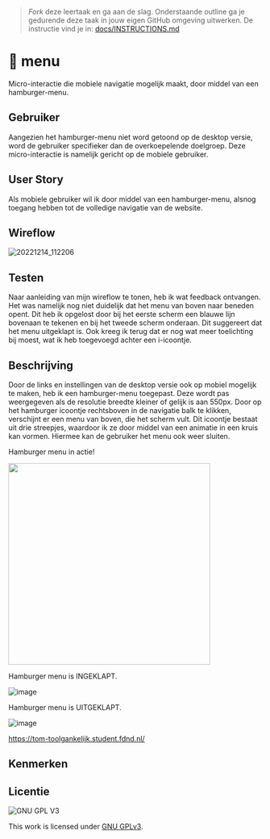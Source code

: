 > _Fork_ deze leertaak en ga aan de slag. 
Onderstaande outline ga je gedurende deze taak in jouw eigen GitHub omgeving uitwerken. 
De instructie vind je in: [docs/INSTRUCTIONS.md](docs/INSTRUCTIONS.md)

# 🍔 menu

Micro-interactie die mobiele navigatie mogelijk maakt, door middel van een hamburger-menu.

## Gebruiker

Aangezien het hamburger-menu niet word getoond op de desktop versie, word de gebruiker specifieker dan de overkoepelende doelgroep.
Deze micro-interactie is namelijk gericht op de mobiele gebruiker.

## User Story

Als mobiele gebruiker wil ik door middel van een hamburger-menu, alsnog toegang hebben tot de volledige navigatie van de website.

## Wireflow

![20221214_112206](https://user-images.githubusercontent.com/112861614/207584480-b240a354-7bef-414b-9e39-14bffe3b63bd.jpg)

## Testen

Naar aanleiding van mijn wireflow te tonen, heb ik wat feedback ontvangen. Het was namelijk nog niet duidelijk dat het menu van boven naar beneden opent.
Dit heb ik opgelost door bij het eerste scherm een blauwe lijn bovenaan te tekenen en bij het tweede scherm onderaan. Dit suggereert dat het menu uitgeklapt is. Ook kreeg ik terug dat er nog wat meer toelichting bij moest, wat ik heb toegevoegd achter een i-icoontje.

## Beschrijving
Door de links en instellingen van de desktop versie ook op mobiel mogelijk te maken, heb ik een hamburger-menu toegepast.
Deze wordt pas weergegeven als de resolutie breedte kleiner of gelijk is aan 550px.
Door op het hamburger icoontje rechtsboven in de navigatie balk te klikken, verschijnt er een menu van boven, die het scherm vult.
Dit icoontje bestaat uit drie streepjes, waardoor ik ze door middel van een animatie in een kruis kan vormen. Hiermee kan de gebruiker het menu ook weer sluiten.

Hamburger menu in actie!

<img src="https://user-images.githubusercontent.com/112861614/212547721-f65b7d63-a5f3-4bad-9d21-285417c0a9a9.gif" width="400px">

Hamburger menu is INGEKLAPT.

![image](https://user-images.githubusercontent.com/112861614/212546900-bbeca4d0-0b90-4f25-a6eb-a19ad9c5d899.png)

Hamburger menu is UITGEKLAPT.

![image](https://user-images.githubusercontent.com/112861614/212546963-89f8f34b-6794-4290-9e6a-34b861c90a72.png)

https://tom-toolgankelijk.student.fdnd.nl/

## Kenmerken
<!-- Bij Kenmerken staat welke technieken zijn gebruikt en hoe. Wat is de HTML structuur? Wat zijn de belangrijkste dingen in CSS? Wat is er met JS gedaan en hoe? -->



## Licentie

![GNU GPL V3](https://www.gnu.org/graphics/gplv3-127x51.png)

This work is licensed under [GNU GPLv3](./LICENSE).
